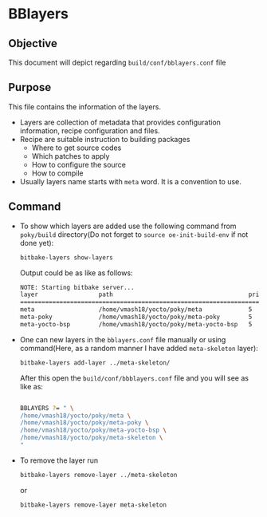 BBlayers
========

## Objective

This document will depict regarding `build/conf/bblayers.conf` file

## Purpose

This file contains the information of the layers.
- Layers are collection of metadata that provides configuration information, recipe configuration and files.
- Recipe are suitable instruction to building packages
    - Where to get source codes
    - Which patches to apply
    - How to configure the source
    - How to compile
- Usually layers name starts with `meta` word. It is a convention to use.


## Command

- To show which layers are added use the following command from `poky/build` directory(Do not forget to `source oe-init-build-env` if not done yet):
  ```bash
  bitbake-layers show-layers
  ```

  Output could be as like as follows:
  ```bash
  NOTE: Starting bitbake server...
  layer                 path                                      priority
  ==========================================================================
  meta                  /home/vmash18/yocto/poky/meta             5
  meta-poky             /home/vmash18/yocto/poky/meta-poky        5
  meta-yocto-bsp        /home/vmash18/yocto/poky/meta-yocto-bsp   5
  ```

- One can new layers in the `bblayers.conf` file manually or using command(Here, as a random manner I have added `meta-skeleton` layer):
  ```bash
  bitbake-layers add-layer ../meta-skeleton/
  ```
  After this open the `build/conf/bbblayers.conf` file and you will see as like as:
  ```bash

  BBLAYERS ?= " \
  /home/vmash18/yocto/poky/meta \
  /home/vmash18/yocto/poky/meta-poky \
  /home/vmash18/yocto/poky/meta-yocto-bsp \
  /home/vmash18/yocto/poky/meta-skeleton \
  "
  ```

- To remove the layer run
  ```bash
  bitbake-layers remove-layer ../meta-skeleton
  ```
  or
  ```bash
  bitbake-layers remove-layer meta-skeleton
  ```